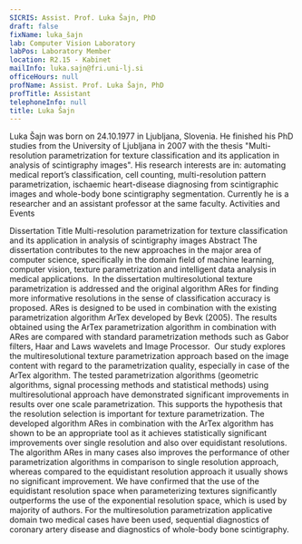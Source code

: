 ```yaml
---
SICRIS: Assist. Prof. Luka Šajn, PhD
draft: false
fixName: luka_šajn
lab: Computer Vision Laboratory
labPos: Laboratory Member
location: R2.15 - Kabinet
mailInfo: luka.sajn@fri.uni-lj.si
officeHours: null
profName: Assist. Prof. Luka Šajn, PhD
profTitle: Assistant
telephoneInfo: null
title: Luka Šajn
---
```



Luka Šajn was born on 24.10.1977 in Ljubljana, Slovenia. He finished his PhD studies from the University of Ljubljana in 2007 with the thesis "Multi-resolution parametrization for texture classification and its application in analysis of scintigraphy images". His research interests are in: automating medical report’s classification, cell counting, multi-resolution pattern parametrization, ischaemic heart-disease diagnosing from scintigraphic images and whole-body bone scintigraphy segmentation. Currently he is a researcher and an assistant professor at the same faculty.
Activities and Events

Dissertation
Title
Multi-resolution parametrization for texture classification and its application in analysis of scintigraphy images
Abstract
The dissertation contributes to the new approaches in the major area of computer science, specifically in the domain field of machine learning, computer vision, texture parametrization and intelligent data analysis in medical applications. 
In the dissertation multiresolutional texture parametrization is addressed and the original algorithm ARes for finding more informative resolutions in the sense of classification accuracy is proposed. ARes is designed to be used in combination with the existing parametrization algorithm ArTex developed by Bevk (2005). The results obtained using the ArTex parametrization algorithm in combination with ARes are compared with standard parametrization methods such as Gabor filters, Haar and Laws wavelets and Image Processor. 
Our study explores the multiresolutional texture parametrization approach based on the image content with regard to the parametrization quality, especially in case of the ArTex algorithm. The tested parametrization algorithms (geometric algorithms, signal processing methods and statistical methods) using multiresolutional approach have demonstrated significant improvements in results over one scale parametrization. This supports the hypothesis that the resolution selection is important for texture parametrization. The developed algorithm ARes in combination with the ArTex algorithm has shown to be an appropriate tool as it achieves statistically significant improvements over single resolution and also over equidistant resolutions. The algorithm ARes in many cases also improves the performance of other parametrization algorithms in comparison to single resolution approach, whereas compared to the equidistant resolution approach it usually shows no significant improvement. We have confirmed that the use of the equidistant resolution space when parameterizing textures significantly outperforms the use of the exponential resolution space, which is used by majority of authors.
For the multiresolution parametrization applicative domain two medical cases have been used, sequential diagnostics of coronary artery disease and diagnostics of whole-body bone scintigraphy.